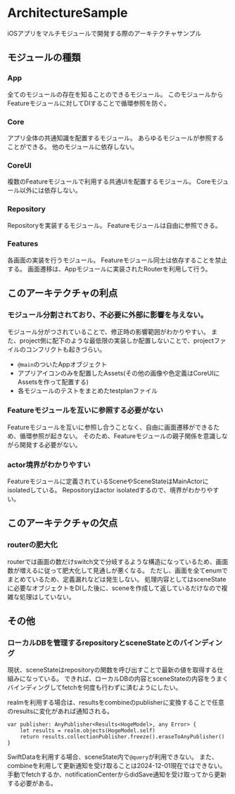 # ArchitectureSample
iOSアプリをマルチモジュールで開発する際のアーキテクチャサンプル

## モジュールの種類
### App
全てのモジュールの存在を知ることのできるモジュール。
このモジュールからFeatureモジュールに対してDIすることで循環参照を防ぐ。

### Core
アプリ全体の共通知識を配置するモジュール。
あらゆるモジュールが参照することができる。
他のモジュールに依存しない。

### CoreUI
複数のFeatureモジュールで利用する共通UIを配置するモジュール。
Coreモジュール以外には依存しない。

### Repository
Repositoryを実装するモジュール。
Featureモジュールは自由に参照できる。

### Features
各画面の実装を行うモジュール。
Featureモジュール同士は依存することを禁止する。
画面遷移は、Appモジュールに実装されたRouterを利用して行う。

## このアーキテクチャの利点
### モジュール分割されており、不必要に外部に影響を与えない。
モジュール分がつされていることで、修正時の影響範囲がわかりやすい。
また、project側に配下のような最低限の実装しか配置しないことで、projectファイルのコンフリクトも起きづらい。
- `@main`のついたAppオブジェクト
- アプリアイコンのみを配置したAssets(その他の画像や色定義はCoreUIにAssetsを作って配置する)
- 各モジュールのテストをまとめたtestplanファイル

### Featureモジュールを互いに参照する必要がない
Featureモジュールを互いに参照し合うことなく、自由に画面遷移ができるため、循環参照が起きない。
そのため、Featureモジュールの親子関係を意識しながら開発する必要がない。

### actor境界がわかりやすい
Featureモジュールに定義されているSceneやSceneStateはMainActorにisolatedしている。
Repositoryはactor isolatedするので、境界がわかりやすい。

## このアーキテクチャの欠点
### routerの肥大化
routerでは画面の数だけswitch文で分岐するような構造になっているため、画面数が増えるに従って肥大化して見通しが悪くなる。
ただし、画面を全てenumでまとめているため、定義漏れなどは発生しない。
処理内容としてはsceneStateに必要なオブジェクトをDIした後に、sceneを作成して返しているだけなので複雑な処理はしていない。

## その他
### ローカルDBを管理するrepositoryとsceneStateとのバインディング
現状、sceneStateはrepositoryの関数を呼び出すことで最新の値を取得する仕組みになっている。
できれば、ローカルDBの内容とsceneStateの内容をうまくバインディングしてfetchを何度も行わずに済むようにしたい。

realmを利用する場合は、resultsをcombineのpublisherに変換することで任意のresultsに変化があれば通知される。
```
var publisher: AnyPublisher<Results<HogeModel>, any Error> {
    let results = realm.objects(HogeModel.self)
    return results.collectionPublisher.freeze().eraseToAnyPublisher()
}
```

SwiftDataを利用する場合、sceneState内で`@query`が利用できない。
また、combineを利用して更新通知を受け取ることは2024-12-01現在ではできない。
手動でfetchするか、notificationCenterからdidSave通知を受け取ってから更新する必要がある。
